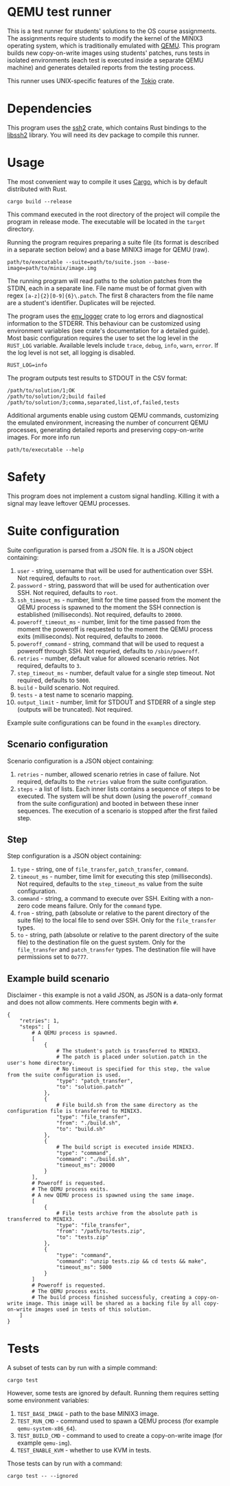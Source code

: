# QEMU test runner
This is a test runner for students' solutions to the OS course assignments.
The assignments require students to modify the kernel of the MINIX3 operating system, which is traditionally emulated with [QEMU](https://www.qemu.org/).
This program builds new copy-on-write images using students' patches, runs tests in isolated environments (each test is executed inside a separate QEMU machine) and generates detailed reports from the testing process.

This runner uses UNIX-specific features of the [Tokio](https://tokio.rs/) crate.

# Dependencies
This program uses the [ssh2](https://docs.rs/ssh2/latest/ssh2/index.html) crate, which contains Rust bindings to the [libssh2](https://www.libssh2.org/) library. You will need its dev package to compile this runner.

# Usage
The most convenient way to compile it uses [Cargo](https://github.com/rust-lang/cargo), which is by default distributed with Rust.
```
cargo build --release
```
This command executed in the root directory of the project will compile the program in release mode. The executable will be located in the `target` directory.

Running the program requires preparing a suite file (its format is described in a separate section below) and a base MINIX3 image for QEMU (raw).
```
path/to/executable --suite=path/to/suite.json --base-image=path/to/minix/image.img
```
The running program will read paths to the solution patches from the STDIN, each in a separate line. File name must be of format given with regex `[a-z]{2}[0-9]{6}\.patch`. The first 8 characters from the file name are a student's identifier. Duplicates will be rejected.

The program uses the [env_logger](https://docs.rs/env_logger/latest/env_logger/) crate to log errors and diagnostical information to the STDERR. This behaviour can be customized using environment variables (see crate's documentation for a detailed guide). Most basic configuration requires the user to set the log level in the `RUST_LOG` variable. Available levels include `trace`, `debug`, `info`, `warn`, `error`. If the log level is not set, all logging is disabled.
```
RUST_LOG=info
```

The program outputs test results to STDOUT in the CSV format:
```
/path/to/solution/1;OK
/path/to/solution/2;build failed
/path/to/solution/3;comma,separated,list,of,failed,tests
```

Additional arguments enable using custom QEMU commands, customizing the emulated environment, increasing the number of concurrent QEMU processes, generating detailed reports and preserving copy-on-write images. For more info run
```
path/to/executable --help
```

# Safety
This program does not implement a custom signal handling. Killing it with a signal may leave leftover QEMU processes.

# Suite configuration
Suite configuration is parsed from a JSON file. It is a JSON object containing:
1. `user` - string, username that will be used for authentication over SSH. Not required, defaults to `root`.
2. `password` - string, password that will be used for authentication over SSH. Not required, defaults to `root`.
3. `ssh_timeout_ms` - number, limit for the time passed from the moment the QEMU process is spawned to the moment the SSH connection is established (milliseconds). Not required, defaults to `20000`.
4. `poweroff_timeout_ms` - number, limit for the time passed from the moment the poweroff is requested to the moment the QEMU process exits (milliseconds). Not required, defaults to `20000`.
5. `poweroff_command` - string, command that will be used to request a poweroff through SSH. Not requried, defaults to `/sbin/poweroff`.
6. `retries` - number, default value for allowed scenario retries. Not required, defaults to `3`.
7. `step_timeout_ms` - number, default value for a single step timeout. Not required, defaults to `5000`.
8. `build` - build scenario. Not required.
9. `tests` - a test name to scenario mapping.
10. `output_limit` - number, limit for STDOUT and STDERR of a single step (outputs will be truncated). Not required.

Example suite configurations can be found in the `examples` directory.

## Scenario configuration
Scenario configuration is a JSON object containing:
1. `retries` - number, allowed scenario retries in case of failure. Not required, defaults to the `retries` value from the suite configuration.
2. `steps` - a list of lists. Each inner lists contains a sequence of steps to be executed. The system will be shut down (using the `poweroff_command` from the suite configuration) and booted in between these inner sequences. The execution of a scenario is stopped after the first failed step.

## Step
Step configuration is a JSON object containing:
1. `type` - string, one of `file_transfer`, `patch_transfer`, `command`.
2. `timeout_ms` - number, time limit for executing this step (milliseconds). Not required, defaults to the `step_timeout_ms` value from the suite configuration.
3. `command` - string, a command to execute over SSH. Exiting with a non-zero code means failure. Only for the `command` type.
4. `from` - string, path (absolute or relative to the parent directory of the suite file) to the local file to send over SSH. Only for the `file_transfer` types.
5. `to` - string, path (absolute or relative to the parent directory of the suite file) to the destination file on the guest system. Only for the `file_transfer` and `patch_transfer` types. The destination file will have permissions set to `0o777`.

## Example build scenario
Disclaimer - this example is not a valid JSON, as JSON is a data-only format and does not allow comments. Here comments begin with `#`.
```
{
    "retries": 1,
    "steps": [
        # A QEMU process is spawned.
        [
            {
                # The student's patch is transferred to MINIX3.
                # The patch is placed under solution.patch in the user's home directory.
                # No timeout is specified for this step, the value from the suite configuration is used.
                "type": "patch_transfer",
                "to": "solution.patch"
            },
            {
                # File build.sh from the same directory as the configuration file is transferred to MINIX3.
                "type": "file_transfer",
                "from": "./build.sh",
                "to": "build.sh"
            },
            {
                # The build script is executed inside MINIX3.
                "type": "command",
                "command": "./build.sh",
                "timeout_ms": 20000
            }
        ],
        # Poweroff is requested.
        # The QEMU process exits.
        # A new QEMU process is spawned using the same image.
        [
            {
                # File tests archive from the absolute path is transferred to MINIX3.
                "type": "file_transfer",
                "from": "/path/to/tests.zip",
                "to": "tests.zip"
            },
            {
                "type": "command",
                "command": "unzip tests.zip && cd tests && make",
                "timeout_ms": 5000
            }
        ]
        # Poweroff is requested.
        # The QEMU process exits.
        # The build process finished successfuly, creating a copy-on-write image. This image will be shared as a backing file by all copy-on-write images used in tests of this solution. 
    ]
}
```

# Tests
A subset of tests can by run with a simple command:
```
cargo test
```
However, some tests are ignored by default. Running them requires setting some environment variables:
1. `TEST_BASE_IMAGE` - path to the base MINIX3 image.
2. `TEST_RUN_CMD` - command used to spawn a QEMU process (for example `qemu-system-x86_64`).
3. `TEST_BUILD_CMD` - command to used to create a copy-on-write image (for example `qemu-img`).
4. `TEST_ENABLE_KVM` - whether to use KVM in tests.

Those tests can by run with a command:
```
cargo test -- --ignored
```
